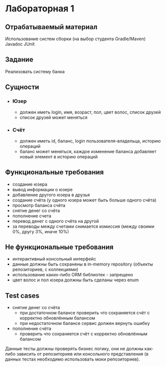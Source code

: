 # Лабораторная 1

## Отрабатываемый материал

Использование систем сборки (на выбор студента Gradle/Maven)
Javadoc
JUnit

## Задание

Реализовать систему банка

## Сущности

- ### Юзер
  - должен иметь login, имя, возраст, пол, цвет волоc, список друзей
  - список друзей может меняться
- ### Счёт
  - должен иметь id, баланс, login пользователя-владельца, историю операций
  - баланс может меняться, каждое изменение баланса добавляет новый элемент в историю операций

## Функциональные требования

- создание юзера
- вывод информации о юзере
- добавление другого юзера в друзья
- создание счёта (у одного юзера может быть больше одного счёта)
- просмотр баланса счёта
- снятие денег со счёта
- пополнение счета
- перевод денег с одного счёта на другой
- за переводы между счетами снимается комиссия (между своими 0%, другу 3%, иначе 10%)

## Не функциональные требования

- интерактивный консольный интерфейс
- данные должны быть сохранены в in-memory repository (объекты репозиториев, с коллекциями)
- использование каких-либо ORM библиотек - запрещено
- цвет волос и пол юзера должны быть сделаны через enum

## Test cases

- снятие денег со счёта
    - при достаточном балансе проверить что сохраняется счёт с корректно обновлённым балансом
    - при недостаточном балансе сервис должен вернуть ошибку
- пополнение счёта
    - проверить что сохраняется счёт с корректно обновлённым балансом

Данные тесты должны проверять бизнес логику, они не должны как-либо зависить от репозиториев или консольного
представления (в данных тестах необходимо использовать моки репозиториев).
